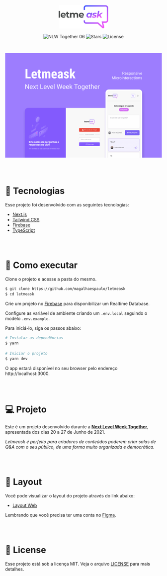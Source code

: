 <p align="center">
  <img alt="Letmeask" src=".github/logo.svg" width="160px">
</p>

<p align="center">
  <img src="https://img.shields.io/static/v1?label=NLW&message=06&color=8257E5&labelColor=000000" alt="NLW Together 06" />

  <img src="https://img.shields.io/github/stars/magalhaespaulo/letmeask?label=stars&message=MIT&color=8257E5&labelColor=000000" alt="Stars">

  <img  src="https://img.shields.io/static/v1?label=license&message=MIT&color=8257E5&labelColor=000000" alt="License">
</p>

<br>

<p align="center">
    <img alt="Letmeask" src=".github/cover.png" />
</p>

<br><br>

# 🧪 Tecnologias

Esse projeto foi desenvolvido com as seguintes tecnologias:

- [Next.js](https://nextjs.org/)
- [Tailwind CSS](https://tailwindcss.com/)
- [Firebase](https://firebase.google.com/)
- [TypeScript](https://www.typescriptlang.org/)

<br><br>

# 🚀 Como executar

Clone o projeto e acesse a pasta do mesmo.

```bash
$ git clone https://github.com/magalhaespaulo/letmeask
$ cd letmeask
```

Crie um projeto no [Firebase](https://firebase.google.com/) para disponibilizar um Realtime Database.

Configure as variável de ambiente criando um `.env.local` seguindo o modelo `.env.example`.

Para iniciá-lo, siga os passos abaixo:

```bash
# Instalar as dependências
$ yarn

# Iniciar o projeto
$ yarn dev
```

O app estará disponível no seu browser pelo endereço http://localhost:3000.

<br><br>

# 💻 Projeto

Este é um projeto desenvolvido durante a **[Next Level Week Together](https://nextlevelweek.com/)**, apresentada dos dias 20 a 27 de Junho de 2021.

_Letmeask é perfeito para criadores de conteúdos poderem criar salas de Q&A com o seu público, de uma forma muito organizada e democrática._

<br><br>

# 🔖 Layout

Você pode visualizar o layout do projeto através do link abaixo:

- [Layout Web](https://www.figma.com/community/file/1009824839797878169/Letmeask)

Lembrando que você precisa ter uma conta no [Figma](http://figma.com/).

<br><br>

# 📝 License

Esse projeto está sob a licença MIT. Veja o arquivo [LICENSE](LICENSE.md) para mais detalhes.
